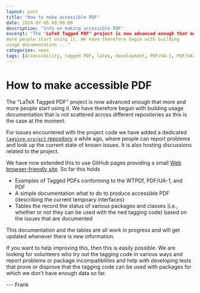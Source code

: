 ```yaml
---
layout: post
title: "How to make accessible PDF"
date: 2024-07-06 00:00:00
description: "Info on making accessible PDF"
excerpt: "The "LaTeX Tagged PDF" project is now advanced enough that more and
more people start using it. We have therefore begun with building
usage documentation ..."
categories: news
tags: [Accessibility, tagged PDF, latex, development, PDF/UA-1, PDF/UA-2]
---
```


# How to make accessible PDF

The "LaTeX Tagged PDF" project is now advanced enough that more and
more people start using it. We have therefore begun with building
usage documentation that is not scattered across different
repositories as this is the case at the moment.

For issues encountered with the project code we have added a dedicated
[`tagging-project`
repository](https://github.com/latex3/tagging-project) a while ago,
where people can report problems and look up the current state of
known issues. It is also hosting discussions related to the project.

We have now extended this to use GitHub pages providing a small [Web
browser-friendly site](https://latex3.github.io/tagging-project/). So
far this holds

 - Examples of Tagged PDFs conforming to the WTPDf, PDF/UA-1, and PDF
 - A simple documentation what to do to produce accessible PDF
   (describing the current tempoary interfaces)
 - Tables the record the status of various packages and classes (i.e.,
   whether or not they can be used with the ned tagging code) based on
   the issues that are documented

This documentation and the tables are all work in progress and will
get updated whenever there is new information.


If you want to help improving this, then this is easily possible.  We
are looking for volunteers who try out the tagging code in various
ways and report problems or package incompatibilites and help with
developing tests that prove or disprove that the tagging code can be
used with packages for which we don't have enough data so far.


 --- Frank



